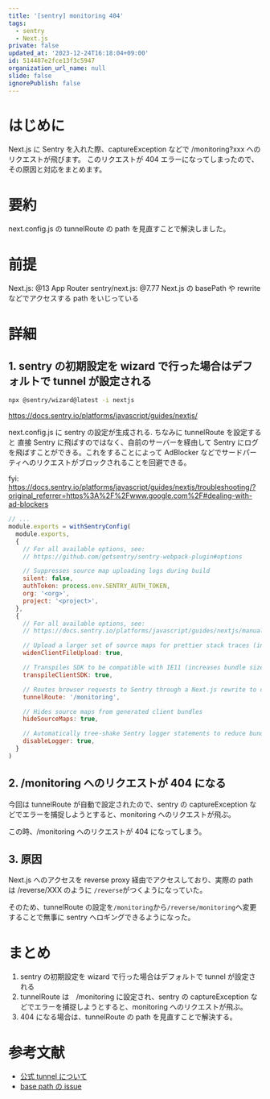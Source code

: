 ```yaml
---
title: '[sentry] monitoring 404'
tags:
  - sentry
  - Next.js
private: false
updated_at: '2023-12-24T16:18:04+09:00'
id: 514487e2fce13f3c5947
organization_url_name: null
slide: false
ignorePublish: false
---
```


# はじめに

Next.js に Sentry を入れた際、captureException などで /monitoring?xxx へのリクエストが飛びます。
このリクエストが 404 エラーになってしまったので、その原因と対応をまとめます。

# 要約

next.config.js の tunnelRoute の path を見直すことで解決しました。

# 前提

Next.js: @13 App Router
sentry/next.js: @7.77
Next.js の basePath や rewrite などでアクセスする path をいじっている

# 詳細

## 1. sentry の初期設定を wizard で行った場合はデフォルトで tunnel が設定される

```bash
npx @sentry/wizard@latest -i nextjs
```

https://docs.sentry.io/platforms/javascript/guides/nextjs/

next.config.js に sentry の設定が生成される.
ちなみに tunnelRoute を設定すると 直接 Sentry に飛ばすのではなく、自前のサーバーを経由して Sentry にログを飛ばすことができる。これをすることによって AdBlocker などでサードパーティへのリクエストがブロックされることを回避できる。

fyi: https://docs.sentry.io/platforms/javascript/guides/nextjs/troubleshooting/?original_referrer=https%3A%2F%2Fwww.google.com%2F#dealing-with-ad-blockers

```next.config.js
// ...
module.exports = withSentryConfig(
  module.exports,
  {
    // For all available options, see:
    // https://github.com/getsentry/sentry-webpack-plugin#options

    // Suppresses source map uploading logs during build
    silent: false,
    authToken: process.env.SENTRY_AUTH_TOKEN,
    org: '<org>',
    project: '<project>',
  },
  {
    // For all available options, see:
    // https://docs.sentry.io/platforms/javascript/guides/nextjs/manual-setup/

    // Upload a larger set of source maps for prettier stack traces (increases build time)
    widenClientFileUpload: true,

    // Transpiles SDK to be compatible with IE11 (increases bundle size)
    transpileClientSDK: true,

    // Routes browser requests to Sentry through a Next.js rewrite to circumvent ad-blockers (increases server load)
    tunnelRoute: '/monitoring',

    // Hides source maps from generated client bundles
    hideSourceMaps: true,

    // Automatically tree-shake Sentry logger statements to reduce bundle size
    disableLogger: true,
  }
)
```

## 2. /monitoring へのリクエストが 404 になる

今回は tunnelRoute が自動で設定されたので、sentry の captureException などでエラーを捕捉しようとすると、monitoring へのリクエストが飛ぶ。

この時、/monitoring へのリクエストが 404 になってしまう。

## 3. 原因

Next.js へのアクセスを reverse proxy 経由でアクセスしており、実際の path は /reverse/XXX のように `/reverse`がつくようになっていた。

そのため、tunnelRoute の設定を`/monitoring`から`/reverse/monitoring`へ変更することで無事に sentry へロギングできるようになった。

# まとめ

1. sentry の初期設定を wizard で行った場合はデフォルトで tunnel が設定される
2. tunnelRoute は　/monitoring に設定され、sentry の captureException などでエラーを捕捉しようとすると、monitoring へのリクエストが飛ぶ。
3. 404 になる場合は、tunnelRoute の path を見直すことで解決する。

# 参考文献

- [公式 tunnel について](https://docs.sentry.io/platforms/javascript/guides/nextjs/manual-setup/)
- [base path の issue](https://github.com/getsentry/sentry-javascript/issues/8293)
